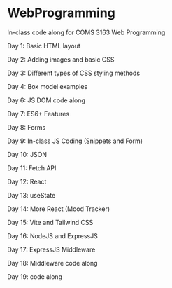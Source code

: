 # WebProgramming

In-class code along for COMS 3163 Web Programming

Day 1: Basic HTML layout

Day 2: Adding images and basic CSS

Day 3: Different types of CSS styling methods

Day 4: Box model examples

Day 6: JS DOM code along

Day 7: ES6+ Features

Day 8: Forms

Day 9: In-class JS Coding (Snippets and Form)

Day 10: JSON

Day 11: Fetch API

Day 12: React

Day 13: useState

Day 14: More React (Mood Tracker)

Day 15: Vite and Tailwind CSS

Day 16: NodeJS and ExpressJS

Day 17: ExpressJS Middleware

Day 18: Middleware code along

Day 19: code along
